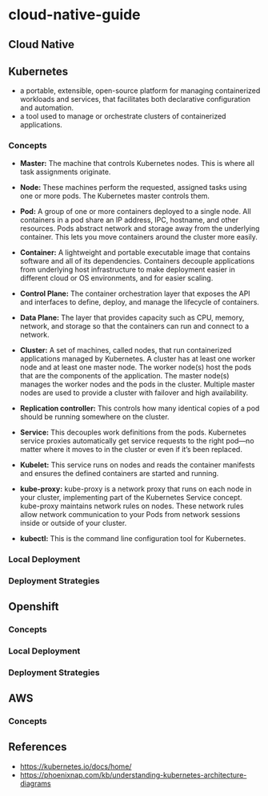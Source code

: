 # cloud-native-guide

Cloud Native
---


Kubernetes
---
- a portable, extensible, open-source platform for managing containerized workloads and services, that facilitates both declarative configuration and automation. 
- a tool used to manage or orchestrate clusters of containerized applications. 

### Concepts


- **Master:** The machine that controls Kubernetes nodes. This is where all task assignments originate. 

- **Node:** These machines perform the requested, assigned tasks using one or more pods. The Kubernetes master controls them. 

- **Pod:** A group of one or more containers deployed to a single node. All containers in a pod share an IP address, IPC, hostname, and other resources. Pods abstract network and storage away from the underlying container. This lets you move containers around the cluster more easily.

- **Container:** A lightweight and portable executable image that contains software and all of its dependencies.
Containers decouple applications from underlying host infrastructure to make deployment easier in different cloud or OS environments, and for easier scaling.

- **Control Plane:** The container orchestration layer that exposes the API and interfaces to define, deploy, and manage the lifecycle of containers.
- **Data Plane:** The layer that provides capacity such as CPU, memory, network, and storage so that the containers can run and connect to a network. 


- **Cluster:** A set of machines, called nodes, that run containerized applications managed by Kubernetes. A cluster has at least one worker node and at least one master node. The worker node(s) host the pods that are the components of the application. The master node(s) manages the worker nodes and the pods in the cluster. Multiple master nodes are used to provide a cluster with failover and high availability. 

- **Replication controller:**  This controls how many identical copies of a pod should be running somewhere on the cluster.

- **Service:** This decouples work definitions from the pods. Kubernetes service proxies automatically get service requests to the right pod—no matter where it moves to in the cluster or even if it’s been replaced.

- **Kubelet:** This service runs on nodes and reads the container manifests and ensures the defined containers are started and running.

- **kube-proxy:** kube-proxy is a network proxy that runs on each node in your cluster, implementing part of the Kubernetes Service concept. kube-proxy maintains network rules on nodes. These network rules allow network communication to your Pods from network sessions inside or outside of your cluster. 

- **kubectl:** This is the command line configuration tool for Kubernetes.

### Local Deployment

### Deployment Strategies





## Openshift

### Concepts

### Local Deployment

### Deployment Strategies

## AWS

### Concepts





## References
* https://kubernetes.io/docs/home/
* https://phoenixnap.com/kb/understanding-kubernetes-architecture-diagrams 

